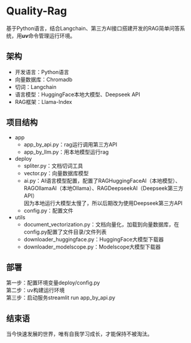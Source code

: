 # Quality-Rag

基于Python语言，结合Langchain、第三方AI接口搭建开发的RAG简单问答系统，用***uv***命令管理运行环境。

## 架构
- 开发语言：Python语言
- 向量数据库：Chromadb
- 切词：Langchain
- 语言模型：HuggingFace本地大模型、Deepseek API
- RAG框架：Llama-Index

## 项目结构

- app
  * app_by_api.py：rag运行调用第三方API
  * app_by_llm.py：用本地模型运行rag
- deploy
  * spliter.py：文档切词工具
  * vector.py：向量数据库模型
  * ai.py：AI语言模型配置，配置了RAGHuggingFaceAI（本地模型）、RAGOllamaAI（本地Ollama）、RAGDeepseekAI（Deepseek第三方API）  
    因为本地运行大模型太慢了，所以后期改为使用Deepseek第三方API
  * config.py：配置文件
- utils
  * document_vectorization.py：文档向量化，加载到向量数据库，在config.py配置了文件目录/文件列表
  * downloader_huggingface.py：HuggingFace大模型下载器
  * downloader_modelscope.py：Modelscope大模型下载器


## 部署
第一步：配置环境变量deploy/config.py  
第二步：uv构建运行环境  
第三步：启动服务streamlit run app_by_api.py  

## 结束语
当今快速发展的世界，唯有自我学习成长，才能保持不被淘汰。